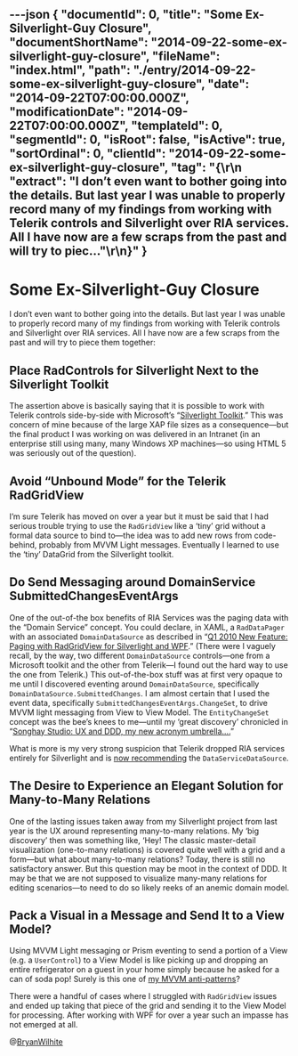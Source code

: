 ---json
{
  "documentId": 0,
  "title": "Some Ex-Silverlight-Guy Closure",
  "documentShortName": "2014-09-22-some-ex-silverlight-guy-closure",
  "fileName": "index.html",
  "path": "./entry/2014-09-22-some-ex-silverlight-guy-closure",
  "date": "2014-09-22T07:00:00.000Z",
  "modificationDate": "2014-09-22T07:00:00.000Z",
  "templateId": 0,
  "segmentId": 0,
  "isRoot": false,
  "isActive": true,
  "sortOrdinal": 0,
  "clientId": "2014-09-22-some-ex-silverlight-guy-closure",
  "tag": "{\r\n  \"extract\": \"I don’t even want to bother going into the details. But last year I was unable to properly record many of my findings from working with Telerik controls and Silverlight over RIA services. All I have now are a few scraps from the past and will try to piec...\"\r\n}"
}
---

# Some Ex-Silverlight-Guy Closure

I don’t even want to bother going into the details. But last year I was unable to properly record many of my findings from working with Telerik controls and Silverlight over RIA services. All I have now are a few scraps from the past and will try to piece them together:

## Place RadControls for Silverlight Next to the Silverlight Toolkit

The assertion above is basically saying that it is possible to work with Telerik controls side-by-side with Microsoft’s “[Silverlight Toolkit](http://silverlight.codeplex.com/).” This was concern of mine because of the large XAP file sizes as a consequence—but the final product I was working on was delivered in an Intranet (in an enterprise still using many, many Windows XP machines—so using HTML 5 was seriously out of the question).

## Avoid “Unbound Mode” for the Telerik RadGridView

I’m sure Telerik has moved on over a year but it must be said that I had serious trouble trying to use the `RadGridView` like a ‘tiny’ grid without a formal data source to bind to—the idea was to add new rows from code-behind, probably from MVVM Light messages. Eventually I learned to use the ‘tiny’ DataGrid from the Silverlight toolkit.

## Do Send Messaging around DomainService SubmittedChangesEventArgs

One of the out-of-the box benefits of RIA Services was the paging data with the “Domain Service” concept. You could declare, in XAML, a `RadDataPager` with an associated `DomainDataSource` as described in “[Q1 2010 New Feature: Paging with RadGridView for Silverlight and WPF](http://blogs.telerik.com/xamlteam/posts/10-03-10/q1-2010-new-feature-paging-with-radgridview-for-silverlight-and-wpf.aspx).” (There were I vaguely recall, by the way, two different `DomainDataSource` controls—one from a Microsoft toolkit and the other from Telerik—I found out the hard way to use the one from Telerik.) This out-of-the-box stuff was at first very opaque to me until I discovered eventing around `DomainDataSource`, specifically `DomainDataSource.SubmittedChanges`. I am almost certain that I used the event data, specifically `SubmittedChangesEventArgs.ChangeSet`, to drive MVVM light messaging from View to View Model. The `EntityChangeSet` concept was the bee’s knees to me—until my ‘great discovery’ chronicled in “[Songhay Studio: UX and DDD, my new acronym umbrella….](http://songhayblog.azurewebsites.net/Entry/Show/songhay-studio-ux-and-ddd-my-new-acronym-umbrella)”

What is more is my very strong suspicion that Telerik dropped RIA services entirely for Silverlight and is [now recommending](http://demos.telerik.com/silverlight/) the `DataServiceDataSource`.

## The Desire to Experience an Elegant Solution for Many-to-Many Relations

One of the lasting issues taken away from my Silverlight project from last year is the UX around representing many-to-many relations. My ‘big discovery’ then was something like, ‘Hey! The classic master-detail visualization (one-to-many relations) is covered quite well with a grid and a form—but what about many-to-many relations? Today, there is still no satisfactory answer. But this question may be moot in the context of DDD. It may be that we are not supposed to visualize many-many relations for editing scenarios—to need to do so likely reeks of an anemic domain model.

## Pack a Visual in a Message and Send It to a View Model?

Using MVVM Light messaging or Prism eventing to send a portion of a View (e.g. a `UserControl`) to a View Model is like picking up and dropping an entire refrigerator on a guest in your home simply because he asked for a can of soda pop! Surely is this one of [my MVVM anti-patterns](http://songhayblog.azurewebsites.net/Entry/Show/the-fat-getter-and-other-mvvm-anti-patterns)?

There were a handful of cases where I struggled with `RadGridView` issues and ended up taking that piece of the grid and sending it to the View Model for processing. After working with WPF for over a year such an impasse has not emerged at all.

@[BryanWilhite](https://twitter.com/BryanWilhite)
